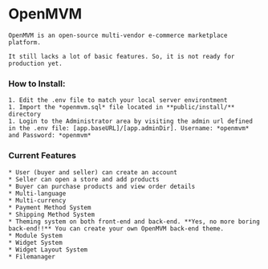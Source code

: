 # OpenMVM
	OpenMVM is an open-source multi-vendor e-commerce marketplace platform.

	It still lacks a lot of basic features. So, it is not ready for production yet.

### How to Install:
	1. Edit the .env file to match your local server environtment
	1. Import the *openmvm.sql* file located in **public/install/** directory
	1. Login to the Administrator area by visiting the admin url defined in the .env file: [app.baseURL]/[app.adminDir]. Username: *openmvm* and Password: *openmvm*

### Current Features
	* User (buyer and seller) can create an account
	* Seller can open a store and add products
	* Buyer can purchase products and view order details
	* Multi-language
	* Multi-currency
	* Payment Method System
	* Shipping Method System
	* Theming system on both front-end and back-end. **Yes, no more boring back-end!!** You can create your own OpenMVM back-end theme.
	* Module System
	* Widget System
	* Widget Layout System
	* Filemanager